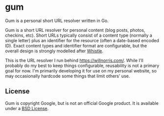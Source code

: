 # gum #

Gum is a personal short URL resolver written in Go.

Gum is a short URL resolver for personal content (blog posts, photos, checkins,
etc).  Short URLs typically consist of a content type (normally a single
letter) plus an identifier for the resource (often a date-based encoded ID).
Exact content types and identifier format are configurable, but the overall
design is strongly modelled after [Whistle][].

This is the URL resolver I run behind <https://willnorris.com/>.  While I'll
probably do my best to keep things configurable, reusability is not a primary
goal for now.  I'm primarily developing it for use on my personal website, so
may occasionally hardcode some things that limit others' use.

[Whistle]: http://tantek.com/w/Whistle

## License ##

Gum is copyright Google, but is not an official Google product.  It is
available under a [BSD License][].

[BSD License]: LICENSE
